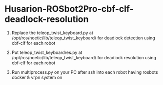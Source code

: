 # Husarion-ROSbot2Pro-cbf-clf-deadlock-resolution

1. Replace the teleop_twist_keyboard.py at /opt/ros/noetic/lib/teleop_twist_keyboard/ for deadlock detection using cbf-clf for each robot


2. Put teleop_twist_keyboardres.py at /opt/ros/noetic/lib/teleop_twist_keyboard/ for deadlock resolution using cbf-clf for each robot

3. Run multiprocess.py on your PC after ssh into each robot having rosbots docker & vrpn system on
